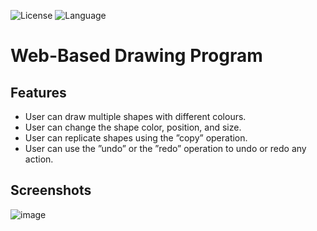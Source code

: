 ![License](https://img.shields.io/badge/license-Apache_2.0-red.svg)
![Language](https://img.shields.io/badge/language-Java%20-blue.svg)

# Web-Based Drawing Program

## Features
  * User can draw multiple shapes with different colours.
  * User can change the shape color, position, and size.
  * User can replicate shapes using the ”copy” operation.
  * User can use the ”undo” or the ”redo” operation to undo or redo any action. 

## Screenshots
![image](https://user-images.githubusercontent.com/58489322/169411182-a52e0fa0-79fa-4965-ae8e-7742dbe13ed4.png)
